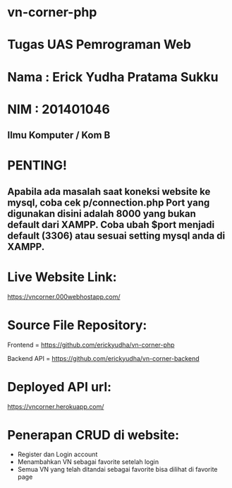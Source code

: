# vn-corner-php
# Tugas UAS Pemrograman Web
# Nama	: Erick Yudha Pratama Sukku
# NIM	: 201401046
Ilmu Komputer / Kom B
-------------------------------------------------------------------------
# PENTING!
Apabila ada masalah saat koneksi website ke mysql, coba cek p/connection.php
Port yang digunakan disini adalah 8000 yang bukan default dari XAMPP.
Coba ubah $port menjadi default (3306) atau sesuai setting mysql anda di XAMPP.
-------------------------------------------------------------------------
# Live Website Link:
https://vncorner.000webhostapp.com/

# Source File Repository:
Frontend = https://github.com/erickyudha/vn-corner-php

Backend API = https://github.com/erickyudha/vn-corner-backend

# Deployed API url:
https://vncorner.herokuapp.com/

# Penerapan CRUD di website:
- Register dan Login account
- Menambahkan VN sebagai favorite setelah login
- Semua VN yang telah ditandai sebagai favorite bisa dilihat di favorite page
